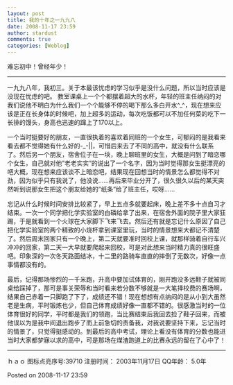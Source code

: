 ```yaml
---
layout: post
title: 我的十年之一九九八
date: 2008-11-17 23:59
author: stardust
comments: true
categories: [Weblog]
---
```

难忘初中！曾经年少！

<hr />

一九九八年，我初三。关于本最该忧虑的学习似乎是没什么问题，所以当时应该是没现在忧虑的吧。 教室课桌上一个个都摆着超大的水杯，年轻的班主任纳闷的对我们说他不明白为什么我们一个个能够不停的喝下那么多白开水^_^，现在想来应该是正在长身体的时候吧，加上超多的运动，每次吃饭都可以不加任何菜的吃下一长排的馒头，身高也迅速的蹿上了170以上。

一个当时挺要好的朋友，一直很执着的喜欢着同班的一个女生，可郁闷的是我看来看去都不觉得她有什么好的-_-||，可惜后来去了不同的高中，就没有什么联系了。然后另一个朋友，宿舍位子在一块，晚上聊班里的女生，大概是问到了暗恋哪个女生，自己就对他”老老实实”的说出了一个名字，因为当时觉得那女生挺漂亮的吧大概，现在想来应该谈不上暗恋吧，结果现在回想当时的情景怎么都觉得不对劲，因为似乎只有我说了，他没说……再后来毕业分开了，很久很久以后的某天突然听到说那女生把这个朋友给她的”纸条”给了班主任，哎呀……

忘记从什么时候时间安排比较紧了，早上五点多就要起床，晚上差不多十点自习才结束。一次一个同学把化学实验室的白磷给拿了出来，在宿舍外面的院子里大家狂踢，于是就看到一个火球在大家脚下飞来飞去。然后还有就是忘记什么原因了自己把化学实验室的两个精致的小烧杯拿到课室里玩，当时的情景想来大都记不清楚了。然后周末回家只有一个晚上，第二天就要准时回校上课，就那样骑着自行车兴冲冲的回家，第二天一大早就要爬起来回校，可是对此想来当时精力真的很旺盛吧。印象深的一次冬天路面结冰，十二里的路骑车直直的摔倒了无数次，好像一点事情都没有的。

最后，记得那场惨烈的一千米跑，升高中要加试体育的，刚开跑没多远鞋子就被同桌给踩掉了，那可是事关荣辱和当时看来若分数不够就是一大笔择校费的赛场啊，结果自己赤着一只脚跑了下了，成绩还不错！现在想想有点纳闷的是从小到大虽然老是生病，平时锻炼也少，但自己体育成绩好像一直都不错的。很感激当时的一位体育很好的同学，平时都是我们的领跑，当比赛结束后我回去捡了鞋子回来，而被他误以为是我中间退出跑步了而上前急切的责备我，对我说要坚持下来，忘记当时的情景了，只觉得挺感动的。到最后的高中考试，理论上看没有体育的分数也能进当时大家都梦寐以求的高中，可是那场在煤渣跑道上的比赛永远的留在了心中了！

<hr />

ｈａｏ
图标点亮序号:39710
注册时间： 2003年11月17日
QQ年龄： 5.0年

Posted on 2008-11-17 23:59
